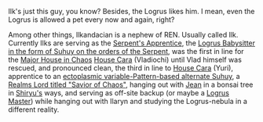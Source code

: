 Ilk's just this guy, you know?  Besides, the Logrus likes him.  I mean, even the Logrus is allowed a pet every now and again, right?

Among other things, Ilkandacian is a nephew of REN. Usually called Ilk. Currently Ilks are serving as the [Serpent's Apprentice](RealmsLords), the [Logrus Babysitter in the form of Suhuy on the orders of the Serpent](RealmsLords), was the first in line for the [Major House in Chaos](ChaosHouses) [House Cara](HouseCara) (Vladiochi) until Vlad himself was rescued, and pronounced clean, the third in line to [House Cara](HouseCara) (Yuri), apprentice to an [ectoplasmic variable-Pattern-based alternate Suhuy](GentlemanSuhuy), a [Realms Lord titled "Savior of Chaos"](RealmsLords), hanging out with [Jean](JeanOfFlorimel) in a bonsai tree in [Shiryu's](RealmsLords) ways, and serving as off-site backup (or maybe a [Logrus Master](RealmsLords)) while hanging out with Ilaryn and studying the Logrus-nebula in a different reality.
